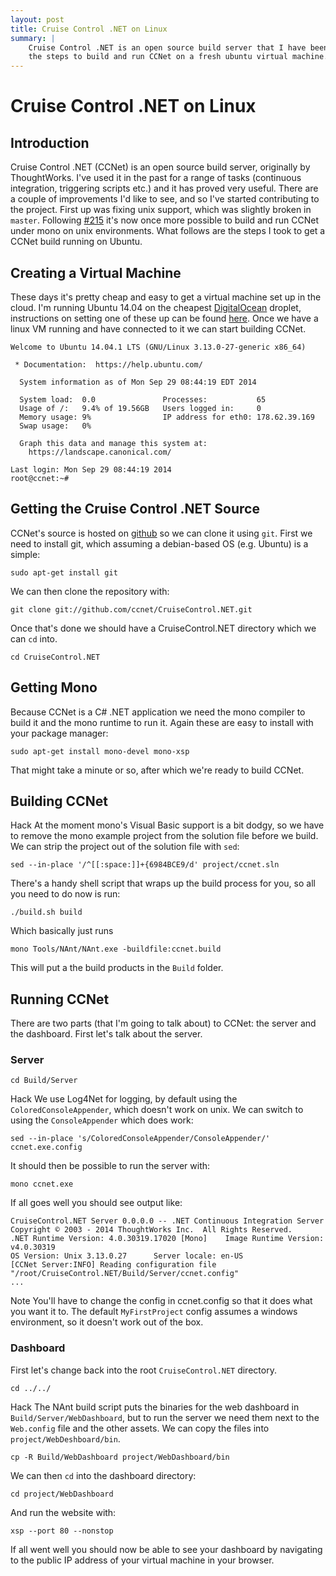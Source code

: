 ```yaml
---
layout: post
title: Cruise Control .NET on Linux
summary: |
    Cruise Control .NET is an open source build server that I have been contributing to. This post is primarily aimed at CCNet devs and documents
    the steps to build and run CCNet on a fresh ubuntu virtual machine.
---
```


Cruise Control .NET on Linux
============================

Introduction
----------------------------

Cruise Control .NET (CCNet) is an open source build server, originally by ThoughtWorks. I've used it in the past for a range of tasks (continuous integration, triggering scripts etc.) and it has proved very useful. There are a couple of improvements I'd like to see, and so I've started contributing to the project. First up was fixing unix support, which was slightly broken in `master`. Following [#215](https://github.com/ccnet/CruiseControl.NET/pull/215) it's now once more possible to build and run CCNet under mono on unix environments. What follows are the steps I took to get a CCNet build running on Ubuntu.

Creating a Virtual Machine
----------------------------

These days it's pretty cheap and easy to get a virtual machine set up in the cloud. I'm running Ubuntu 14.04 on the cheapest [DigitalOcean](https://www.digitalocean.com/) droplet, instructions on setting one of these up can be found [here](https://www.digitalocean.com/community/tutorials/how-to-create-your-first-digitalocean-droplet-virtual-server). Once we have a linux VM running and have connected to it we can start building CCNet.

    Welcome to Ubuntu 14.04.1 LTS (GNU/Linux 3.13.0-27-generic x86_64)  
                                                                    
	 * Documentation:  https://help.ubuntu.com/                         
	                                                                    
	  System information as of Mon Sep 29 08:44:19 EDT 2014             
	                                                                    
	  System load:  0.0               Processes:           65           
	  Usage of /:   9.4% of 19.56GB   Users logged in:     0            
	  Memory usage: 9%                IP address for eth0: 178.62.39.169
	  Swap usage:   0%                                                  
	                                                                    
	  Graph this data and manage this system at:                        
	    https://landscape.canonical.com/                                
	                                                                    
	Last login: Mon Sep 29 08:44:19 2014                                
	root@ccnet:~#                                                       

Getting the Cruise Control .NET Source
--------------------------------------

CCNet's source is hosted on [github](https://github.com/ccnet/CruiseControl.NET) so we can clone it using `git`. First we need to install git, which assuming a debian-based OS (e.g. Ubuntu) is a simple:

    sudo apt-get install git

We can then clone the repository with:

    git clone git://github.com/ccnet/CruiseControl.NET.git

Once that's done we should have a CruiseControl.NET directory which we can `cd` into.

    cd CruiseControl.NET

Getting Mono
------------

Because CCNet is a C# .NET application we need the mono compiler to build it and the mono runtime to run it. Again these are easy to install with your package manager:

    sudo apt-get install mono-devel mono-xsp

That might take a minute or so, after which we're ready to build CCNet.

Building CCNet
--------------

<span class="badge badge-important">Hack</span> At the moment mono's Visual Basic support is a bit dodgy, so we have to remove the mono example project from the solution file before we build. We can strip the project out of the solution file with `sed`:

    sed --in-place '/^[[:space:]]+{6984BCE9/d' project/ccnet.sln

There's a handy shell script that wraps up the build process for you, so all you need to do now is run:

    ./build.sh build

Which basically just runs

    mono Tools/NAnt/NAnt.exe -buildfile:ccnet.build

This will put a the build products in the `Build` folder.

Running CCNet
-------------

There are two parts (that I'm going to talk about) to CCNet: the server and the dashboard. First let's talk about the server.

### Server

    cd Build/Server

<span class="badge badge-important">Hack</span> We use Log4Net for logging, by default using the `ColoredConsoleAppender`, which doesn't work on unix. We can switch to using the `ConsoleAppender` which does work:

    sed --in-place 's/ColoredConsoleAppender/ConsoleAppender/' ccnet.exe.config

It should then be possible to run the server with:

    mono ccnet.exe

If all goes well you should see output like:

	CruiseControl.NET Server 0.0.0.0 -- .NET Continuous Integration Server
	Copyright © 2003 - 2014 ThoughtWorks Inc.  All Rights Reserved.
	.NET Runtime Version: 4.0.30319.17020 [Mono]    Image Runtime Version: v4.0.30319
	OS Version: Unix 3.13.0.27      Server locale: en-US
	[CCNet Server:INFO] Reading configuration file "/root/CruiseControl.NET/Build/Server/ccnet.config"
	...

<span class="badge badge-info">Note</span> You'll have to change the config in ccnet.config so that it does what you want it to. The default `MyFirstProject` config assumes a windows environment, so it doesn't work out of the box.

### Dashboard

First let's change back into the root `CruiseControl.NET` directory.

    cd ../../

<span class="badge badge-important">Hack</span> The NAnt build script puts the binaries for the web dashboard in `Build/Server/WebDashboard`, but to run the server we need them next to the `Web.config` file and the other assets. We can copy the files into `project/WebDeshboard/bin`.

    cp -R Build/WebDashboard project/WebDashboard/bin

We can then `cd` into the dashboard directory:

    cd project/WebDashboard

And run the website with:

    xsp --port 80 --nonstop

If all went well you should now be able to see your dashboard by navigating to the public IP address of your virtual machine in your browser.

